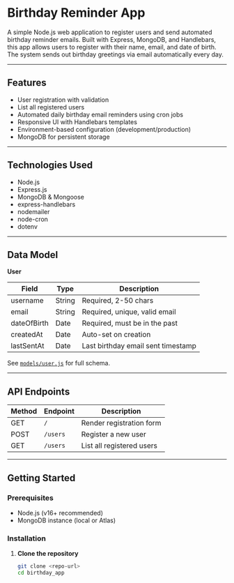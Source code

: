 # Birthday Reminder App

A simple Node.js web application to register users and send automated birthday reminder emails. Built with Express, MongoDB, and Handlebars, this app allows users to register with their name, email, and date of birth. The system sends out birthday greetings via email automatically every day.

---

## Features

- User registration with validation
- List all registered users
- Automated daily birthday email reminders using cron jobs
- Responsive UI with Handlebars templates
- Environment-based configuration (development/production)
- MongoDB for persistent storage

---

## Technologies Used

- Node.js
- Express.js
- MongoDB & Mongoose
- express-handlebars
- nodemailer
- node-cron
- dotenv

---

## Data Model

**User**

| Field        | Type   | Description                       |
|--------------|--------|-----------------------------------|
| username     | String | Required, 2-50 chars              |
| email        | String | Required, unique, valid email     |
| dateOfBirth  | Date   | Required, must be in the past     |
| createdAt    | Date   | Auto-set on creation              |
| lastSentAt   | Date   | Last birthday email sent timestamp|

See [`models/user.js`](models/user.js) for full schema.

---

## API Endpoints

| Method | Endpoint    | Description                |
|--------|------------|----------------------------|
| GET    | `/`        | Render registration form   |
| POST   | `/users`   | Register a new user        |
| GET    | `/users`   | List all registered users  |

---

## Getting Started

### Prerequisites

- Node.js (v16+ recommended)
- MongoDB instance (local or Atlas)

### Installation

1. **Clone the repository**
   ```sh
   git clone <repo-url>
   cd birthday_app